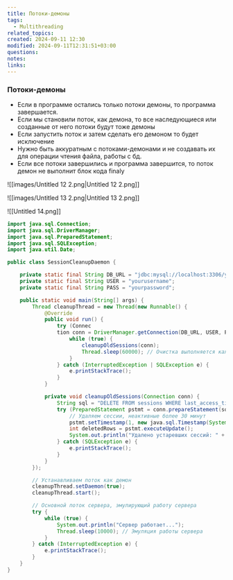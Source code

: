 ```yaml
---
title: Потоки-демоны
tags:
  - Multithreading
related_topics: 
created: 2024-09-11 12:30
modified: 2024-09-11T12:31:51+03:00
questions: 
notes: 
links: 
---
```

### Потоки-демоны

- Если в программе остались только потоки демоны, то программа завершается.
- Если мы становили поток, как демона, то все наследующиеся или созданные от него потоки будут тоже демоны
- Если запустить поток и затем сделать его демоном то будет исключение
- Нужно быть аккуратным с потоками-демонами и не создавать их для операции чтения файла, работы с бд.
- Если все потоки завершились и программа завершится, то поток демон не выполнит блок кода finaly

![[images/Untitled 12 2.png|Untitled 12 2.png]]

![[images/Untitled 13 2.png|Untitled 13 2.png]]

![[Untitled 14.png]]

```Java
import java.sql.Connection;
import java.sql.DriverManager;
import java.sql.PreparedStatement;
import java.sql.SQLException;
import java.util.Date;

public class SessionCleanupDaemon {

    private static final String DB_URL = "jdbc:mysql://localhost:3306/yourdatabase";
    private static final String USER = "yourusername";
    private static final String PASS = "yourpassword";

    public static void main(String[] args) {
        Thread cleanupThread = new Thread(new Runnable() {
            @Override
            public void run() {
                try (Connec
                tion conn = DriverManager.getConnection(DB_URL, USER, PASS)) {
                    while (true) {
                        cleanupOldSessions(conn);
                        Thread.sleep(60000); // Очистка выполняется каждую минуту
                    }
                } catch (InterruptedException | SQLException e) {
                    e.printStackTrace();
                }
            }

            private void cleanupOldSessions(Connection conn) {
                String sql = "DELETE FROM sessions WHERE last_access_time < ?";
                try (PreparedStatement pstmt = conn.prepareStatement(sql)) {
                    // Удаляем сессии, неактивные более 30 минут
                    pstmt.setTimestamp(1, new java.sql.Timestamp(System.currentTimeMillis() - 30 * 60 * 1000));
                    int deletedRows = pstmt.executeUpdate();
                    System.out.println("Удалено устаревших сессий: " + deletedRows + " в " + new Date());
                } catch (SQLException e) {
                    e.printStackTrace();
                }
            }
        });

        // Устанавливаем поток как демон
        cleanupThread.setDaemon(true);
        cleanupThread.start();

        // Основной поток сервера, эмулирующий работу сервера
        try {
            while (true) {
                System.out.println("Сервер работает...");
                Thread.sleep(10000); // Эмуляция работы сервера
            }
        } catch (InterruptedException e) {
            e.printStackTrace();
        }
    }
}
```
